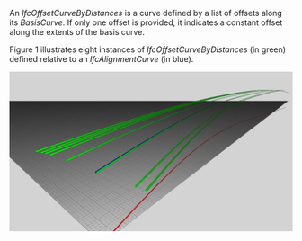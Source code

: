 ﻿An _IfcOffsetCurveByDistances_ is a curve defined by a list of offsets along its _BasisCurve_. If only one offset is provided, it indicates a constant offset along the extents of the basis curve.

Figure 1 illustrates eight instances of _IfcOffsetCurveByDistances_ (in green) defined relative to an _IfcAlignmentCurve_ (in blue).

!["spatial structure"](../../../../../../figures/ifcoffsetcurvebydistances.png "Figure 1 &mdash; Offset curve by distances")